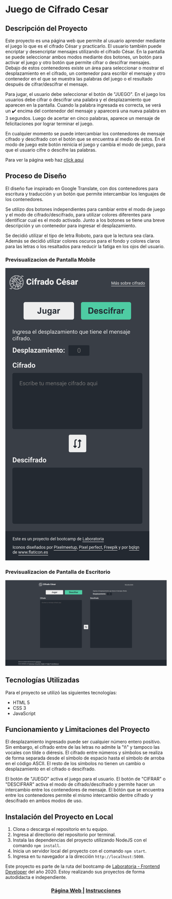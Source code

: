 # Juego de Cifrado Cesar

## Descripción del Proyecto

Este proyecto es una página web que permite al usuario aprender mediante el juego lo que es el cifrado César y practicarlo. El usuario también puede encriptar y desencriptar mensajes utilizando el cifrado César. En la pantalla se puede seleccionar ambos modos mediante dos botones, un botón para activar el juego y otro botón que permite cifrar o descifrar mensajes. Debajo de estos contenedores existe un área para seleccionar o mostrar el desplazamiento en el cifrado, un contenedor para escribir el mensaje y otro contenedor en el que se muestra las palabras del juego o el resultado después de cifrar/descifrar el mensaje.

Para jugar, el usuario debe seleccionar el botón de "JUEGO". En el juego los usuarios debe cifrar o descifrar una palabra y el desplazamiento que aparecen en la pantalla. Cuando la palabra ingresada es correcta, se verá un :heavy_check_mark: encima del contenedor del mensaje y aparecerá una nueva palabra en 3 segundos. Luego de acertar en cinco palabras, aparece un mensaje de felicitaciones por lograr terminar el juego.

En cualquier momento se puede intercambiar los contenedores de mensaje cifrado y descifrado con el botón que se encuentra al medio de estos. En el modo de juego este botón reinicia el juego y cambia el modo de juego, para que el usuario cifre o descifre las palabras.

Para ver la página web haz [click aqui](https://rodrigojgq.github.io/cesar-cipher-game/)

## Proceso de Diseño

El diseño fue inspirado en Google Translate, con dos contenedores para escritura y traducción y un botón que permite intercambiar los lenguajes de los contenedores.

Se utilizo dos botones independientes para cambiar entre el modo de juego y el modo de cifrado/descifrado, para utilizar colores diferentes para identificar cual es el modo activado. Junto a los botones se tiene una breve descripción y un contenedor para ingresar el despĺazamiento.

Se decidió utilizar el tipo de letra Roboto, para que la lectura sea clara. Además se decidió utilizar colores oscuros para el fondo y colores claros para las letras o los resaltados para reducir la fatiga en los ojos del usuario.

### Previsualizacion de Pantalla Mobile

<img src="./src/assets/img/preview-mobile.png" width="450px">

### Previsualizacion de Pantalla de Escritorio

![image](/src/assets/img/preview-desktop.png)

## Tecnologías Utilizadas

Para el proyecto se utilizó las siguientes tecnologías:

* HTML 5
* CSS 3
* JavaScript

## Funcionamiento y Limitaciones del Proyecto

El desplazamiento ingresado puede ser cualquier número entero positivo. Sin embargo, el cifrado entre de las letras no admite la "ñ" y tampoco las vocales con tilde o diéresis.
El cifrado entre números y símbolos se realiza de forma separada desde el símbolo de espacio hasta el símbolo de arroba en el código ASCII. El resto de los símbolos no tienen un cambio o desplazamiento en el cifrado o descifrado.

El botón de "JUEGO" activa el juego para el usuario. El botón de "CIFRAR" o "DESCIFRAR" activa el modo de cifrado/descifrado y permite hacer un intercambio entre los contenedores de mensaje. El bótón que se encuentra entre los contenedores permite el mismo intercambio dentre cifrado y descifrado en ambos modos de uso.

## Instalación del Proyecto en Local

1. Clona o descarga el repositorio en tu equipo.
2. Ingresa al directiorio del repositorio por terminal.
3. Instala las dependencias del proyecto utilizando NodeJS con el comando `npm install`.
4. Inicia un servidor local del proyecto con el comando `npm start`.
5. Ingresa en tu navegador a la dirección `http://localhost:5000`.

Este proyecto es parte de la ruta del bootcamp de [Laboratoria - Frontend Developer](https://www.laboratoria.la/) del año 2020. Estoy realizando sus proyectos de forma autodidacta e independiente.

<div align="center">
  <h3>
    <a href="https://rodrigojgq.github.io/cesar-cipher-game/">
      Página Web
    </a>
    <span> | </span>
    <a href="https://github.com/Laboratoria/BOG002-cipher">
      Instrucciones
    </a>
  </h3>
</div>

